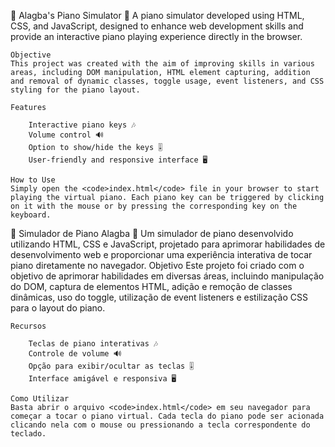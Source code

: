 🎹 Alagba's Piano Simulator 🎹
    A piano simulator developed using HTML, CSS, and JavaScript, designed to enhance web development skills and provide an interactive piano playing experience directly in the browser.

    Objective
    This project was created with the aim of improving skills in various areas, including DOM manipulation, HTML element capturing, addition and removal of dynamic classes, toggle usage, event listeners, and CSS styling for the piano layout.

    Features
    
        Interactive piano keys 🎶
        Volume control 🔊
        Option to show/hide the keys 🎚️
        User-friendly and responsive interface 🖥️

    How to Use
    Simply open the <code>index.html</code> file in your browser to start playing the virtual piano. Each piano key can be triggered by clicking on it with the mouse or by pressing the corresponding key on the keyboard.


   🎹 Simulador de Piano Alagba 🎹
    Um simulador de piano desenvolvido utilizando HTML, CSS e JavaScript, projetado para aprimorar habilidades de desenvolvimento web e proporcionar uma experiência interativa de tocar piano diretamente no navegador.
    Objetivo
    Este projeto foi criado com o objetivo de aprimorar habilidades em diversas áreas, incluindo manipulação do DOM, captura de elementos HTML, adição e remoção de classes dinâmicas, uso do toggle, utilização de event listeners e estilização CSS para o layout do piano.

    Recursos
    
        Teclas de piano interativas 🎶
        Controle de volume 🔊
        Opção para exibir/ocultar as teclas 🎚️
        Interface amigável e responsiva 🖥️

    Como Utilizar
    Basta abrir o arquivo <code>index.html</code> em seu navegador para começar a tocar o piano virtual. Cada tecla do piano pode ser acionada clicando nela com o mouse ou pressionando a tecla correspondente do teclado.
